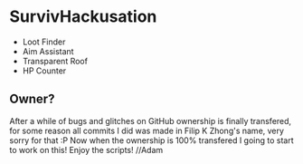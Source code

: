 # SurvivHackusation
- Loot Finder
- Aim Assistant
- Transparent Roof
- HP Counter

## Owner?
After a while of bugs and glitches on GitHub ownership is finally transfered,
for some reason all commits I did was made in Filip K Zhong's name,
very sorry for that :P
Now when the ownership is 100% transfered I going to start to work on this!
Enjoy the scripts! //Adam
